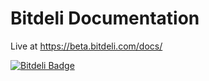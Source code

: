 Bitdeli Documentation
=====================

Live at https://beta.bitdeli.com/docs/


[![Bitdeli Badge](https://d2weczhvl823v0.cloudfront.net/bitdeli/bitdeli-docs/trend.png)](https://bitdeli.com/free "Bitdeli Badge")

